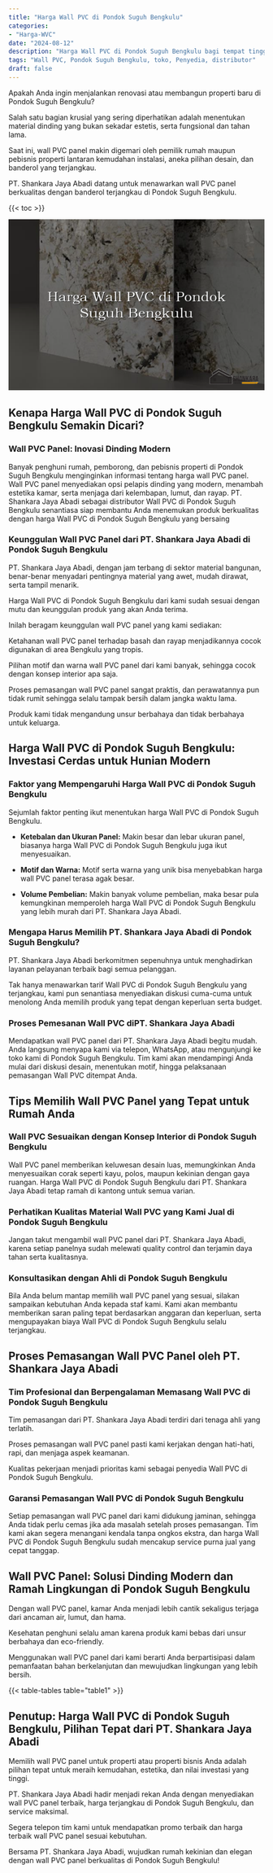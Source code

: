 ```yaml
---
title: "Harga Wall PVC di Pondok Suguh Bengkulu"
categories: 
- "Harga-WVC"
date: "2024-08-12"
description: "Harga Wall PVC di Pondok Suguh Bengkulu bagi tempat tinggal, perkantoran, serta toko. Produk unggulan, beragam motif, pilihan warna menarik, dengan jasa penempatan ditangani oleh teknisi berpengalaman dan garansi resmi!|Servis distribusi Wall PVC di Pondok Suguh Bengkulu untuk keperluan rumah, office, atau gerai, beserta material berkualitas dan penempatan oleh teknisi ahli dan garansi resmi.|Solusi Wall PVC di Pondok Suguh Bengkulu yang andal bagi tempat tinggal, kantor, dan toko, bersama material berkualitas dan instalasi oleh teknisi ahli dan garansi resmi.|Penjualan Wall PVC di Pondok Suguh Bengkulu untuk rumah, kantor, dan ritel, dengan panel unggulan dan penempatan ditangani oleh teknisi ahli, lengkap dengan garansi resmi.}"
tags: "Wall PVC, Pondok Suguh Bengkulu, toko, Penyedia, distributor"
draft: false
---
```


Apakah Anda ingin menjalankan renovasi atau membangun properti baru di Pondok Suguh Bengkulu?

Salah satu bagian krusial yang sering diperhatikan adalah menentukan material dinding yang bukan sekadar estetis, serta fungsional dan tahan lama.

Saat ini, wall PVC panel makin digemari oleh pemilik rumah maupun pebisnis properti lantaran kemudahan instalasi, aneka pilihan desain, dan banderol yang terjangkau.

PT. Shankara Jaya Abadi datang untuk menawarkan wall PVC panel berkualitas dengan banderol terjangkau di Pondok Suguh Bengkulu.

{{< toc >}}

![Harga Wall PVC di Pondok Suguh Bengkulu](/images/Harga-WVC/Harga-Wall-PVC-di-Pondok-Suguh-Bengkulu.png)


## Kenapa Harga Wall PVC di Pondok Suguh Bengkulu Semakin Dicari?

### Wall PVC Panel: Inovasi Dinding Modern

Banyak penghuni rumah, pemborong, dan pebisnis properti di Pondok Suguh Bengkulu menginginkan informasi tentang harga wall PVC panel. Wall PVC panel menyediakan opsi pelapis dinding yang modern, menambah estetika kamar, serta menjaga dari kelembapan, lumut, dan rayap. PT. Shankara Jaya Abadi sebagai distributor Wall PVC di Pondok Suguh Bengkulu senantiasa siap membantu Anda menemukan produk berkualitas dengan harga Wall PVC di Pondok Suguh Bengkulu yang bersaing

### Keunggulan Wall PVC Panel dari PT. Shankara Jaya Abadi di Pondok Suguh Bengkulu

PT. Shankara Jaya Abadi, dengan jam terbang di sektor material bangunan, benar-benar menyadari pentingnya material yang awet, mudah dirawat, serta tampil menarik.

Harga Wall PVC di Pondok Suguh Bengkulu dari kami sudah sesuai dengan mutu dan keunggulan produk yang akan Anda terima.

Inilah beragam keunggulan wall PVC panel yang kami sediakan:

Ketahanan wall PVC panel terhadap basah dan rayap menjadikannya cocok digunakan di area Bengkulu yang tropis.

Pilihan motif dan warna wall PVC panel dari kami banyak, sehingga cocok dengan konsep interior apa saja.

Proses pemasangan wall PVC panel sangat praktis, dan perawatannya pun tidak rumit sehingga selalu tampak bersih dalam jangka waktu lama.

Produk kami tidak mengandung unsur berbahaya dan tidak berbahaya untuk keluarga.

## Harga Wall PVC di Pondok Suguh Bengkulu: Investasi Cerdas untuk Hunian Modern

### Faktor yang Mempengaruhi Harga Wall PVC di Pondok Suguh Bengkulu

Sejumlah faktor penting ikut menentukan harga Wall PVC di Pondok Suguh Bengkulu.

- **Ketebalan dan Ukuran Panel:** Makin besar dan lebar ukuran panel, biasanya harga Wall PVC di Pondok Suguh Bengkulu juga ikut menyesuaikan.

- **Motif dan Warna:** Motif serta warna yang unik bisa menyebabkan harga wall PVC panel terasa agak besar.

- **Volume Pembelian:** Makin banyak volume pembelian, maka besar pula kemungkinan memperoleh harga Wall PVC di Pondok Suguh Bengkulu yang lebih murah dari PT. Shankara Jaya Abadi.

### Mengapa Harus Memilih PT. Shankara Jaya Abadi di Pondok Suguh Bengkulu?

PT. Shankara Jaya Abadi berkomitmen sepenuhnya untuk menghadirkan layanan pelayanan terbaik bagi semua pelanggan.

Tak hanya menawarkan tarif Wall PVC di Pondok Suguh Bengkulu yang terjangkau, kami pun senantiasa menyediakan diskusi cuma-cuma untuk menolong Anda memilih produk yang tepat dengan keperluan serta budget.

### Proses Pemesanan Wall PVC diPT. Shankara Jaya Abadi

Mendapatkan wall PVC panel dari PT. Shankara Jaya Abadi begitu mudah. Anda langsung menyapa kami via telepon, WhatsApp, atau mengunjungi ke toko kami di Pondok Suguh Bengkulu. Tim kami akan mendampingi Anda mulai dari diskusi desain, menentukan motif, hingga pelaksanaan pemasangan Wall PVC ditempat Anda.

## Tips Memilih Wall PVC Panel yang Tepat untuk Rumah Anda

### Wall PVC Sesuaikan dengan Konsep Interior di Pondok Suguh Bengkulu

Wall PVC panel memberikan keluwesan desain luas, memungkinkan Anda menyesuaikan corak seperti kayu, polos, maupun kekinian dengan gaya ruangan. Harga Wall PVC di Pondok Suguh Bengkulu dari PT. Shankara Jaya Abadi tetap ramah di kantong untuk semua varian.

### Perhatikan Kualitas Material Wall PVC yang Kami Jual di Pondok Suguh Bengkulu

Jangan takut mengambil wall PVC panel dari PT. Shankara Jaya Abadi, karena setiap panelnya sudah melewati quality control dan terjamin daya tahan serta kualitasnya.

### Konsultasikan dengan Ahli di Pondok Suguh Bengkulu

Bila Anda belum mantap memilih wall PVC panel yang sesuai, silakan sampaikan kebutuhan Anda kepada staf kami. Kami akan membantu memberikan saran paling tepat berdasarkan anggaran dan keperluan, serta mengupayakan biaya Wall PVC di Pondok Suguh Bengkulu selalu terjangkau.

## Proses Pemasangan Wall PVC Panel oleh PT. Shankara Jaya Abadi

### Tim Profesional dan Berpengalaman Memasang Wall PVC di Pondok Suguh Bengkulu

Tim pemasangan dari PT. Shankara Jaya Abadi terdiri dari tenaga ahli yang terlatih.

Proses pemasangan wall PVC panel pasti kami kerjakan dengan hati-hati, rapi, dan menjaga aspek keamanan.

Kualitas pekerjaan menjadi prioritas kami sebagai penyedia Wall PVC di Pondok Suguh Bengkulu.

### Garansi Pemasangan Wall PVC di Pondok Suguh Bengkulu

Setiap pemasangan wall PVC panel dari kami didukung jaminan, sehingga Anda tidak perlu cemas jika ada masalah setelah proses pemasangan. Tim kami akan segera menangani kendala tanpa ongkos ekstra, dan harga Wall PVC di Pondok Suguh Bengkulu sudah mencakup service purna jual yang cepat tanggap.

## Wall PVC Panel: Solusi Dinding Modern dan Ramah Lingkungan di Pondok Suguh Bengkulu

Dengan wall PVC panel, kamar Anda menjadi lebih cantik sekaligus terjaga dari ancaman air, lumut, dan hama.

Kesehatan penghuni selalu aman karena produk kami bebas dari unsur berbahaya dan eco-friendly.

Menggunakan wall PVC panel dari kami berarti Anda berpartisipasi dalam pemanfaatan bahan berkelanjutan dan mewujudkan lingkungan yang lebih bersih.

{{< table-tables table="table1" >}}

## Penutup: Harga Wall PVC di Pondok Suguh Bengkulu, Pilihan Tepat dari PT. Shankara Jaya Abadi

Memilih wall PVC panel untuk properti atau properti bisnis Anda adalah pilihan tepat untuk meraih kemudahan, estetika, dan nilai investasi yang tinggi.

PT. Shankara Jaya Abadi hadir menjadi rekan Anda dengan menyediakan wall PVC panel terbaik, harga terjangkau di Pondok Suguh Bengkulu, dan service maksimal.

Segera telepon tim kami untuk mendapatkan promo terbaik dan harga terbaik wall PVC panel sesuai kebutuhan.

Bersama PT. Shankara Jaya Abadi, wujudkan rumah kekinian dan elegan dengan wall PVC panel berkualitas di Pondok Suguh Bengkulu!